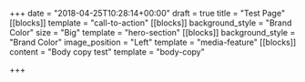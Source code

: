 +++
date = "2018-04-25T10:28:14+00:00"
draft = true
title = "Test Page"
[[blocks]]
template = "call-to-action"
[[blocks]]
background_style = "Brand Color"
size = "Big"
template = "hero-section"
[[blocks]]
background_style = "Brand Color"
image_position = "Left"
template = "media-feature"
[[blocks]]
content = "Body copy test"
template = "body-copy"

+++
